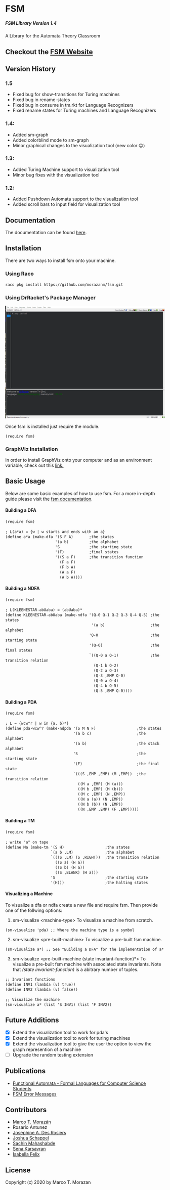 # FSM
##### FSM Library Version 1.4
A Library for the Automata Theory Classroom


## Checkout the [FSM Website](https://morazanm.github.io/fsm/)

## Version History
### 1.5
- Fixed bug for show-transitions for Turing machines
- Fixed bug in rename-states
- Fixed bug in consume in tm.rkt for Language Recognizers
- Fixed rename states for Turing machines and Language Recognizers 
### 1.4: 
 - Added sm-graph 
 - Added colorblind mode to sm-graph 
 - Minor graphical changes to the visualization tool (new color :blush:)
### 1.3:
 - Added Turing Machine support to visualization tool
 - Minor bug fixes with the visualization tool
### 1.2:
 - Added Pushdown Automata support to the visualization tool
 - Added scroll bars to input field for visualization tool

## Documentation
The documentation can be found  [here](https://htmlpreview.github.io/?https://github.com/morazanm/fsm/blob/master/fsm.html).


## Installation
There are two ways to install fsm onto your machine.

### Using Raco

```bash
raco pkg install https://github.com/morazanm/fsm.git
```

### Using DrRacket's Package Manager
![Racket Package Manager Install](install.gif)


Once fsm is installed just require the module. 
```racket
(require fsm)
```

### GraphViz Installation 
In order to install GraphViz onto your computer and as an environment variable, check out this [link.](https://github.com/morazanm/fsm/tree/master/GraphViz)

## Basic Usage
Below are some basic examples of how to use fsm. For a more in-depth guide please visit the [fsm documentation](https://htmlpreview.github.io/?https://github.com/morazanm/fsm/blob/master/fsm.html).

#### Building a DFA
```racket
(require fsm)

; L(a*a) = {w | w starts and ends with an a}
(define a*a (make-dfa '(S F A)       ;the states
                      '(a b)         ;the alphabet
                      'S             ;the starting state
                      '(F)           ;final states
                      '((S a F)      ;the transition function
                        (F a F)
                        (F b A)
                        (A a F)
                        (A b A))))
```

#### Building a NDFA
```racket
(require fsm)

; L(KLEENESTAR-abUaba) = (abUaba)*
(define KLEENESTAR-abUaba (make-ndfa '(Q-0 Q-1 Q-2 Q-3 Q-4 Q-5) ;the states
                                      '(a b)                    ;the alphabet
                                     'Q-0                       ;the starting state
                                     '(Q-0)                     ;the final states
                                     `((Q-0 a Q-1)              ;the transition relation
                                       (Q-1 b Q-2)
                                       (Q-2 a Q-3)
                                       (Q-3 ,EMP Q-0)
                                       (Q-0 a Q-4)
                                       (Q-4 b Q-5)
                                       (Q-5 ,EMP Q-0))))
```
#### Building a PDA
```racket
(require fsm)

; L = {wcw^r | w in {a, b)*}
(define pda-wcw^r (make-ndpda '(S M N F)                  ;the states
                              '(a b c)                    ;the alphabet
                              '(a b)                      ;the stack alphabet
                              'S                          ;the starting state
                              '(F)                        ;the final state
                              `(((S ,EMP ,EMP) (M ,EMP))  ;the transition relation
                                ((M a ,EMP) (M (a)))
                                ((M b ,EMP) (M (b)))
                                ((M c ,EMP) (N ,EMP))
                                ((N a (a)) (N ,EMP))
                                ((N b (b)) (N ,EMP))
                                ((N ,EMP ,EMP) (F ,EMP)))))
```
#### Building a TM
```racket
(require fsm)

; write "a" on tape
(define Ma (make-tm '(S H)                  ;the states
                    `(a b ,LM)              ;the alphabet
                    `(((S ,LM) (S ,RIGHT))  ;the transition relation
                      ((S a) (H a))
                      ((S b) (H a))
                      ((S ,BLANK) (H a)))
                    'S                      ;the starting state
                    '(H)))                  ;the halting states
```


#### Visualizing a Machine 
To visualize a dfa or ndfa create a new file and require fsm. Then provide one of the follwing options:

1) sm-visualize &lt;machine-type&gt; To visualize a machine from scratch.
```racket
(sm-visualize 'pda) ;; Where the machine type is a symbol
```

2) sm-visualize &lt;pre-built-machine&gt; To visualize a pre-built fsm machine.
```racket
(sm-visualize a*) ;; See "Building a DFA" for the implementation of a*
```

3) sm-visualize &lt;pre-built-machine (state invariant-function)*&gt; To visualize a pre-built fsm machine with associated state invariants. Note that *(state invariant-function)* is a abitrary number of tuples.
```racket
;; Invariant functions
(define INV1 (lambda (v) true))
(define INV2 (lambda (v) false))

;; Visualize the machine 
(sm-visualize a* (list 'S INV1) (list 'F INV2))
```

## Future Additions
- [X] Extend the visualization tool to work for pda's
- [X] Extend the visualization tool to work for turing machines
- [X] Extend the visualization tool to give the user the option to view the graph represention of a machine
- [ ] Upgrade the random testing extension

## Publications
- [Functional Automata - Formal Languages for Computer Science Students](https://arxiv.org/abs/1412.4878)
- [FSM Error Messages](https://arxiv.org/abs/1906.11421v1)

## Contributors
- [Marco T. Morazán](https://github.com/morazanm)
- Rosario Antunez
- [Josephine A. Des Rosiers](https://github.com/josdes)
- [Joshua Schappel](https://github.com/jschappel)
- [Sachin Mahashabde](https://github.com/sachinmahashabde)
- [Sena Karsavran](https://github.com/senakar)
- [Isabella Felix](https://github.com/felixisa)

## License
Copyright (c) 2020 by Marco T. Morazan
